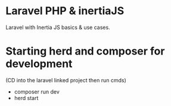 # Laravel PHP & inertiaJS
Laravel with Inertia JS basics &amp; use cases.

# Starting herd and composer for development 
(CD into the laravel linked project then run cmds)
- composer run dev
- herd start
